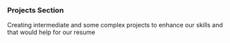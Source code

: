 ### Projects Section

Creating intermediate and some complex projects to enhance our skills and that would help for our resume
